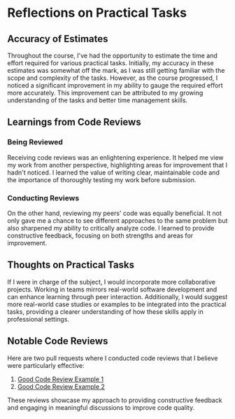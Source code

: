 # Reflections on Practical Tasks

## Accuracy of Estimates

Throughout the course, I've had the opportunity to estimate the time and effort 
required for various practical tasks. Initially, my accuracy in these estimates 
was somewhat off the mark, as I was still getting familiar with the scope and complexity of the tasks. 
However, as the course progressed, I noticed a significant improvement in my ability to gauge the required 
effort more accurately. This improvement can be attributed to my growing understanding of the tasks and better 
time management skills.

## Learnings from Code Reviews

### Being Reviewed

Receiving code reviews was an enlightening experience. 
It helped me view my work from another perspective, highlighting areas for improvement that I hadn't noticed. 
I learned the value of writing clear, maintainable code and the importance 
of thoroughly testing my work before submission.

### Conducting Reviews

On the other hand, reviewing my peers' code was equally beneficial. 
It not only gave me a chance to see different approaches to the same problem 
but also sharpened my ability to critically analyze code. 
I learned to provide constructive feedback, focusing on both strengths and areas for improvement.

## Thoughts on Practical Tasks

If I were in charge of the subject, I would incorporate more collaborative projects. 
Working in teams mirrors real-world software development and can enhance learning through peer interaction. 
Additionally, I would suggest more real-world case studies or examples to be integrated into the practical tasks, 
providing a clearer understanding of how these skills apply in professional settings.

## Notable Code Reviews

Here are two pull requests where I conducted code reviews that I believe were particularly effective:

1. [Good Code Review Example 1](<https://github.com/Covoer/cp1404-practicals/pull/1>)
2. [Good Code Review Example 2](<https://github.com/Nathaniel-Carl-Peter/cp1404pracs/pull/3>)

These reviews showcase my approach to providing constructive feedback and 
engaging in meaningful discussions to improve code quality.

